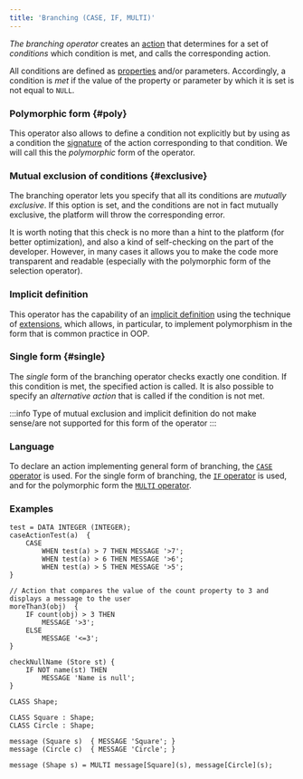 ```yaml
---
title: 'Branching (CASE, IF, MULTI)'
---
```


*The branching operator* creates an [action](Actions.md) that determines for a set of *conditions* which condition is met, and calls the corresponding action.

All conditions are defined as [properties](Properties.md) and/or parameters. Accordingly, a condition is *met* if the value of the property or parameter by which it is set is not equal to `NULL`.

### Polymorphic form {#poly}

This operator also allows to define a condition not explicitly but by using as a condition the [signature](Property_signature_CLASS.md) of the action corresponding to that condition. We will call this the *polymorphic* form of the operator.

### Mutual exclusion of conditions {#exclusive}

The branching operator lets you specify that all its conditions are *mutually exclusive*. If this option is set, and the conditions are not in fact mutually exclusive, the platform will throw the corresponding error.

It is worth noting that this check is no more than a hint to the platform (for better optimization), and also a kind of self-checking on the part of the developer. However, in many cases it allows you to make the code more transparent and readable (especially with the polymorphic form of the selection operator).

### Implicit definition

This operator has the capability of an [implicit definition](Action_extension.md) using the technique of [extensions](Extensions.md), which allows, in particular, to implement polymorphism in the form that is common practice in OOP.

### Single form {#single}

The *single* form of the branching operator checks exactly one condition. If this condition is met, the specified action is called. It is also possible to specify an *alternative action* that is called if the condition is not met.


:::info
Type of mutual exclusion and implicit definition do not make sense/are not supported for this form of the operator
:::

### Language

To declare an action implementing general form of branching, the [`CASE` operator](CASE_action_operator.md) is used. For the single form of branching, the [`IF` operator](IF_..._THEN_action_operator.md) is used, and for the polymorphic form the [`MULTI` operator](MULTI_action_operator.md). 

### Examples

```lsf
test = DATA INTEGER (INTEGER);
caseActionTest(a)  {
    CASE
        WHEN test(a) > 7 THEN MESSAGE '>7';
        WHEN test(a) > 6 THEN MESSAGE '>6';
        WHEN test(a) > 5 THEN MESSAGE '>5';
}
```


```lsf
// Action that compares the value of the count property to 3 and displays a message to the user
moreThan3(obj)  {
    IF count(obj) > 3 THEN
        MESSAGE '>3';
    ELSE
        MESSAGE '<=3';
}

checkNullName (Store st) {
    IF NOT name(st) THEN
        MESSAGE 'Name is null';
}
```


```lsf
CLASS Shape;

CLASS Square : Shape;
CLASS Circle : Shape;

message (Square s)  { MESSAGE 'Square'; }
message (Circle c)  { MESSAGE 'Circle'; }

message (Shape s) = MULTI message[Square](s), message[Circle](s);
```

  

